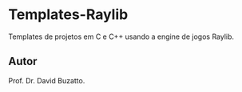 # Templates-Raylib

Templates de projetos em C e C++ usando a engine de jogos Raylib.

## Autor

Prof. Dr. David Buzatto.
